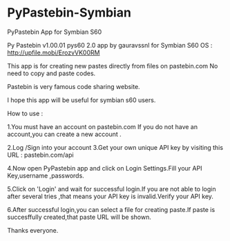# PyPastebin-Symbian
PyPastebin App for Symbian S60

Py Pastebin v1.00.01  pys60 2.0 app by gauravssnl for Symbian S60 OS : 
http://upfile.mobi/ErozvVK00RM 

This app is for creating new pastes directly from files on pastebin.com 
No need to copy and paste codes.

Pastebin is very famous code sharing website.

I hope this app will be useful for symbian s60 users.

How to use :

1.You must have an account on pastebin.com 
If you do not have an account,you can create a new account .

2.Log /Sign into your account
3.Get your own unique API key by visiting this URL :
pastebin.com/api 

4.Now open  PyPastebin app and click on Login Settings.Fill your API Key,username ,passwords.

5.Click on 'Login' and wait for successful login.If you are not able to login after several tries ,that means your API key is invalid.Verify your  API key.

6.After successful login,you can select a file for creating paste.If paste is succesffully created,that paste URL will be shown.


Thanks everyone.
